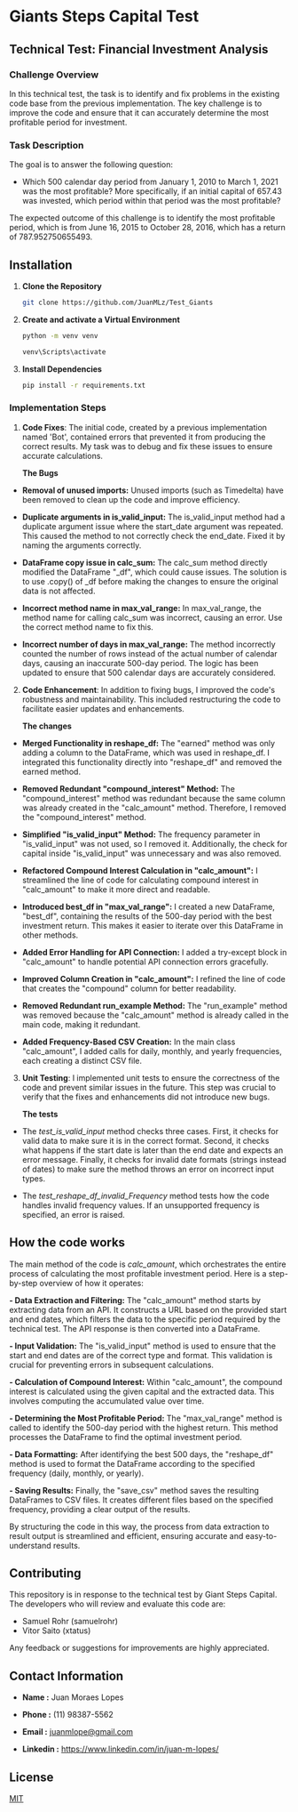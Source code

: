 # Giants Steps Capital Test

## Technical Test: Financial Investment Analysis

### Challenge Overview

In this technical test, the task is to identify and fix problems in the existing code base from the previous implementation. The key challenge is to improve the code and ensure that it can accurately determine the most profitable period for investment.

### Task Description

The goal is to answer the following question:
- Which 500 calendar day period from January 1, 2010 to March 1, 2021 was the most profitable? More specifically, if an initial capital of 657.43 was invested, which period within that period was the most profitable?

The expected outcome of this challenge is to identify the most profitable period, which is from June 16, 2015 to October 28, 2016, which has a return of 787.952750655493.


## Installation

1. **Clone the Repository**

   ```bash
   git clone https://github.com/JuanMLz/Test_Giants

2. **Create and activate a Virtual Environment**

    ```bash
    python -m venv venv

    venv\Scripts\activate

3. **Install Dependencies**

   ```bash
   pip install -r requirements.txt
   ```


### Implementation Steps

1. **Code Fixes**: The initial code, created by a previous implementation named 'Bot', contained errors that prevented it from producing the correct results. My task was to debug and fix these issues to ensure accurate calculations.

   **The Bugs**

- **Removal of unused imports:** Unused imports (such as Timedelta) have been removed to clean up the code and improve efficiency.

- **Duplicate arguments in is_valid_input:** The is_valid_input method had a duplicate argument issue where the start_date argument was repeated. This caused the method to not correctly check the end_date. Fixed it by naming the arguments correctly.

- **DataFrame copy issue in calc_sum:** The calc_sum method directly modified the DataFrame "_df", which could cause issues. The solution is to use .copy() of _df before making the changes to ensure the original data is not affected.

- **Incorrect method name in max_val_range:** In max_val_range, the method name for calling calc_sum was incorrect, causing an error. Use the correct method name to fix this.

- **Incorrect number of days in max_val_range:** The method incorrectly counted the number of rows instead of the actual number of calendar days, causing an inaccurate 500-day period. The logic has been updated to ensure that 500 calendar days are accurately considered.


2. **Code Enhancement**: In addition to fixing bugs, I improved the code's robustness and maintainability. This included restructuring the code to facilitate easier updates and enhancements.

    **The changes**

- **Merged Functionality in reshape_df:** The "earned" method was only adding a column to the DataFrame, which was used in reshape_df. I integrated this functionality directly into "reshape_df" and removed the earned method.

- **Removed Redundant "compound_interest" Method:** The "compound_interest" method was redundant because the same column was already created in the "calc_amount" method. Therefore, I removed the "compound_interest" method.

- **Simplified "is_valid_input" Method:** The frequency parameter in "is_valid_input" was not used, so I removed it. Additionally, the check for capital inside "is_valid_input" was unnecessary and was also removed.

- **Refactored Compound Interest Calculation in "calc_amount":** I streamlined the line of code for calculating compound interest in "calc_amount" to make it more direct and readable.

- **Introduced best_df in "max_val_range":** I created a new DataFrame, "best_df", containing the results of the 500-day period with the best investment return. This makes it easier to iterate over this DataFrame in other methods.

- **Added Error Handling for API Connection:** I added a try-except block in "calc_amount" to handle potential API connection errors gracefully.

- **Improved Column Creation in "calc_amount":** I refined the line of code that creates the "compound" column for better readability.

- **Removed Redundant run_example Method:** The "run_example" method was removed because the "calc_amount" method is already called in the main code, making it redundant.

- **Added Frequency-Based CSV Creation:** In the main class "calc_amount", I added calls for daily, monthly, and yearly frequencies, each creating a distinct CSV file.


3. **Unit Testing**: I implemented unit tests to ensure the correctness of the code and prevent similar issues in the future. This step was crucial to verify that the fixes and enhancements did not introduce new bugs.

    **The tests**

- The *test_is_valid_input* method checks three cases. First, it checks for valid data to make sure it is in the correct format. Second, it checks what happens if the start date is later than the end date and expects an error message. Finally, it checks for invalid date formats (strings instead of dates) to make sure the method throws an error on incorrect input types.

- The *test_reshape_df_invalid_Frequency* method tests how the code handles invalid frequency values. If an unsupported frequency is specified, an error is raised.


## How the code works

The main method of the code is *calc_amount*, which orchestrates the entire process of calculating the most profitable investment period. Here is a step-by-step overview of how it operates:

**- Data Extraction and Filtering:**
The "calc_amount" method starts by extracting data from an API. It constructs a URL based on the provided start and end dates, which filters the data to the specific period required by the technical test.
The API response is then converted into a DataFrame.

**- Input Validation:**
The "is_valid_input" method is used to ensure that the start and end dates are of the correct type and format. This validation is crucial for preventing errors in subsequent calculations.

**- Calculation of Compound Interest:**
Within "calc_amount", the compound interest is calculated using the given capital and the extracted data. This involves computing the accumulated value over time.

**- Determining the Most Profitable Period:**
The "max_val_range" method is called to identify the 500-day period with the highest return. This method processes the DataFrame to find the optimal investment period.

**- Data Formatting:**
After identifying the best 500 days, the "reshape_df" method is used to format the DataFrame according to the specified frequency (daily, monthly, or yearly).

**- Saving Results:**
Finally, the "save_csv" method saves the resulting DataFrames to CSV files. It creates different files based on the specified frequency, providing a clear output of the results.

By structuring the code in this way, the process from data extraction to result output is streamlined and efficient, ensuring accurate and easy-to-understand results.


## Contributing

This repository is in response to the technical test by Giant Steps Capital. The developers who will review and evaluate this code are: 

- Samuel Rohr (samuelrohr) 
- Vitor Saito (xtatus) 

Any feedback or suggestions for improvements are highly appreciated.

## Contact Information

- **Name :** Juan Moraes Lopes

- **Phone :** (11) 98387-5562

- **Email :** juanmlope@gmail.com

- **Linkedin :** https://www.linkedin.com/in/juan-m-lopes/

## License

[MIT](https://choosealicense.com/licenses/mit/)